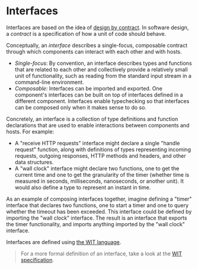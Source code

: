 # Interfaces

Interfaces are based on the idea of [design by contract][wp-contract].
In software design, a _contract_ is a specification
of how a unit of code should behave.

Conceptually, an _interface_ describes a single-focus, composable contract
through which components can interact with each other
and with hosts.
* _Single-focus_: By convention, an interface describes
  types and functions that are related to each other
  and collectively provide a relatively small unit of
  functionality,
  such as reading from the standard input stream
  in a command-line environment.
* _Composable_: Interfaces can be imported and exported.
  One component's interfaces can be built
  on top of interfaces defined in a different component.
  Interfaces enable typechecking so that interfaces can
  be composed only when it makes sense to do so.

Concretely, an interface is a collection of type definitions
and function declarations
that are used to enable interactions between components and hosts.
For example:

* A "receive HTTP requests" interface might declare
  a single "handle request" function,
  along with definitions of types representing
  incoming requests, outgoing responses,
  HTTP methods and headers, and other data structures.
* A "wall clock" interface might declare two functions,
  one to get the current time
  and one to get the granularity of the timer (whether time
  is measured in seconds, milliseconds, nanoseconds, or another unit).
  It would also define a type to represent an instant in time.

As an example of composing interfaces together,
imagine defining a "timer" interface that declares two functions,
one to start a timer and one to query whether the timeout
has been exceeded.
This interface could be defined by importing the "wall clock"
interface.
The result is an interface that exports the timer functionality,
and imports anything imported by the "wall clock" interface.

Interfaces are defined using [the WIT language](./wit.md).

[wp-contract]: https://en.wikipedia.org/wiki/Design_by_contract

> For a more formal definition of an interface, take a look at the [WIT specification](https://github.com/WebAssembly/component-model/blob/main/design/mvp/WIT.md).

